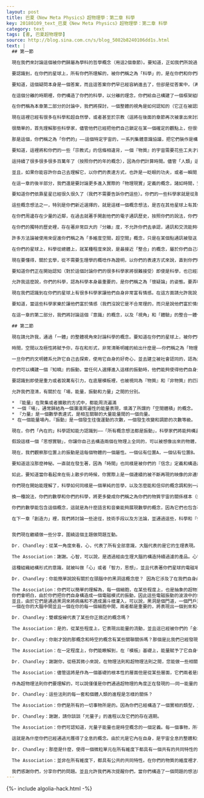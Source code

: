 ```yaml
---
layout: post
title: 巴夏《New Meta Physics》超物理學：第二章 科學
key: 20180109_text_巴夏《New Meta Physics》超物理學：第二章 科學
category: text
tags: [書, 巴夏超物理學]
source: http://blog.sina.com.cn/s/blog_5082b8240106dd1s.html
text: |
  ## 第一節

  現在我們來討論這個被你們歸屬為學科的哲學概念（用這2個章節）。要知道，正如我們所說過的，所有的在你們的星球上被努力和嘗試的哲學，都是通過個性或個體的投射所構造出來的，因此這些投射的看法和觀點就能被按照你們所認定和主張的意圖目的，來集體約定，以便在你們這個時期的文明體系裡，來構造這一系列的規則，腳本，情節。

  要認識到，在你們的星球上，所有你們所理解的，被你們稱之為「科學」的，是在你們和你們所是的『一切萬有，無限一切可能性』，長達25000年的『分離』狀態下所構造的。因此，這個背景，其內在自身，就導致了視角的構造，其中大多數都已被你們列入科學。那視角就是，宇宙按照你們的理解角度，是於你們自身，分離的，隔離分開的不同的一些東西。以這樣的角度方式，你們努力的嘗試搜索探尋那關係，有關於你所察覺到的你作為存在，以及你觀察到的你的周圍，以及和你有關的一切，它們的內在聯繫和關係。以此同樣的方式，科學問題的概念——是一個疑問的概念——都來自於那個同一基礎視角，也即「宇宙不是你所是的，而是一些和你分離的，有區別的，分開的事物。」

  要知道，這個疑問本身是一個答案，而且這答案你們早已經容納進去了，但卻是從答案中，（再次）分離隔裂的看法上去看待，並且反射回你們的記憶。從一個分離的視角，你們遏制了那答案，你們僅僅選擇從你們自身的外部去觀察，這使得你們構造出對立，也就是你們所稱的疑問和矛盾悖論。現在要明白，假如你們能夠持有一個概念想法，你們就自動的無意識的處於哪個概念的視角上，就處於哪個概念所覺察的角度上。概念想法它本身所包含的全部就是「你是什麼」。（你選擇或者持有什麼概念想法，表明了你選擇「你認為你是什麼，或者你相信你是什麼，你願意接受——你是什麼」）

  在這個分離的時期裡，你們構造了你們的科學，以分離的理念，你們給自己構建了一個框架組織，一個劇情和鏡頭處理的方案，在這些框架和方案中，你們覺得你們必須鬥爭，努力奮鬥，努力向著目標伸展，並獲得這些問題的答案。這正因為你們堅信，它們不是你們早已知曉的事物（但在你們內在的真實自我，知曉那些事物）。要明白，我們不是在評判你們這一套方法論，而是當你們嘗試構建一個你們「自身割裂分離和區別」的角度概念去探索時，它就自然會出現這樣的方法論。

  在你們稱為本章第二部分的討論中，我們將探討，一個整體的視角是如何認知的（它正在被認識到），在你們的星球上被你們稱之為物理學家的，他們當中的一些人將認識到，你們把整體，長期看成是一個分裂的宇宙，其實是一個整體，就如你們所說的成為你們的看法的，你們是「你們所是的整體」的一部分，所有部分都是密不可分的，在那一節，我們將詳論那結果，更多更多的讓你們自己認識到「你們自己和宇宙是一體的」——以及這認知所帶來的結果。在你們的科學中，經由「分離」的概唸得以構造，讓我們首先來說明一下你們稱之為「進化」的概念。

  現在這裡已經有很多在科學和超自然學，或者甚至於宗教（這將在後面的章節再次被拿出來討論）之間的論述。在某種程度上，科學，以你們的方式來說，是謀求「檢驗證明」；只有被證明的才被給予信任，與之相反的，被你們稱之為超自然學，玄學以及宗教的概念，以你們科學的視角來看，是不需要檢驗正面的概念的，僅僅就是相信或者信仰而已。在你們稱之為「進化」話題裡，在這些大量的談論中（你們多次稱之為爭論）已經帶來了對「證明，信任和信仰」這些概念提升關注度的最好時機。

  很簡單的，首先理解那些科學家，儘管他們已經把他們自己鎖定在某一個確定的觀點上，但很多時候並不容許他們看到事物就如其觀點本身那樣，只是作為一個令人滿意的『信念』，他們所認定的事實，其證據正在被構建的『信念』。（注意，『信念』是決定你們物理現實的重要一環，這將在後續進一步闡明） 你們的很多科學家現在已經開始認識到，你們將總是獲得你們所預期獲得的結果，基於你面對某種局面下你具有怎樣的『信念』，這將使得你去創建你期望的實驗設計，以便於你獲得一些特定的「證據」。他們是本質上被連接關聯在一起的，並且你擁有，也正是你自己，建立了「證據」的概念，還沒認識到，即便是那個你們稱之為「證明檢驗」的概念，很多時候也僅僅是觀點視角的一個組成要素，在一切在內的「一體」程度上，宇宙中不存在任何不可改變的所謂「規律」。

  那是這個，你們稱之為「你們的」——這個特定宇宙的，一系列集體意識協議，把它們裝作是構建的組織框架，也即你們稱之為物理法則的東西。這始終是從一個總體的『意識』裡被構建的，我們將在稱為「模板超物理學」的那一章節做出描述，按照你們所能理解的方式，我們將在那一章做出說明。現在我們回到，你們對你們稱之為「進化」的概念上，所運用的「科學」定義。

  要知道，這裡將和你們的一些「宗教式」的信條相違背，一個『物質』的宇宙需要花些工夫才能讓『意識』的概念想法得以顯現。如此，「進化」這個概念的物理形式就是，多少不等的那個「物質現實」的表現。在這個進化的概念裡，你們認為有一些因素你們還尚未發現，還將要去發現「以前」不知道的事實，這將使得你們對物理上可能出現的結構機制的精確認知逐步豐滿起來。弄明白，『意識』不是『物質』進化來的產品，這無論如何都和「科學」的主張相悖。當對物質的慾望驅使著滿意度聚焦，作為一體存在的一個突起，一個投射，達到了一個特定的振動狀況時，隨後使得『意識』，非物質的意識，把自己認為等同於那個活力，那個激情，或者把它自己投射入那肉體。如此，這個概念，按照你們的信念表達方式來說，構成了「特別創造說」，你們稱之為「物質進化」，在某種程度上，以一體的整體程度來說，都是對的，在某一個特定的『視角視點』之上，就有「物質進化說」。『意識』早已經被構建了，將其自身投射進『物質肉體』，並進入一個持續的混合調和一個持續的『連接』。

  這持續了很多很多很多百萬年了（按照你們的年的概念），因為你們計算時間。儘管「人類」這個概念，已經被構造了四，五或者六千年了。這些是被過濾掉的觀點。要認識，假如允許你們自己去認識你們的根本源頭，按照你們的表達方式，是在你們的物質肉體的外面的，而物質肉體僅僅是你們實現「目的」的手段，媒介和工具，那麼你們就能開始觀察到進化和特別創造說兩個概念之間的調和。

  並且，如果你能容許你自己去理解它，以你們的表達方式，也許是一眨眼的功夫，或者一瞬間，非物質的宇宙（比如說，你們的6天造物說）仍持續的構造著物質。從物質持續構造而言，持續的轉化成一個時間軌道，按照你們的方式來說，這『時間線』比「非物質宇宙」中的加速度要緩慢的多。於是，它將會被轉化為上百萬，上億你們的「年」的時間概念，並且等同於，那同樣的「6天」，但是我們沒說它是一個精確的數量計算。它僅僅是個寓言性的，或者一個類比。不過儘管如此，那個總的想法將是符合的。以那樣的方式被構建的「那些」，也將在非物質裡一直存在著，而且會具有一個比物質宇宙，更高的加速度的——自身知覺存在，以便於複製更加相同度的構造行為。

  在這一章的後半部分，我們還是要討論更多進入實際的「物理現實」定義的概念，諸如時間，空間，以及『對立的極性』。那麼現在，允許我們來專門說一下，在你們的科學裡你們稱之為天文學的一些概念。

  要知道你們依靠星星已經很久很久了（我們不需要告訴你們這些）。你們的一些科學家就是從那樣的觀望星空活動中獲得了啟發。從這一點上，在你們的天文學裡某種程度上仍是受限制的（正如你們所知），你們在（視覺）能力上無法穿過你們星球上覆蓋的大氣，在很多時候重力的張量是個動態的場（可以使得光隱匿或者彎曲），一些能量場的概念（這方面將在模板超物理那一章做討論）你們還尚未發現，（或者大概才剛剛開始認識到它）也和你們的認知狀態，有關係有相互影響，受到你們通過視覺和射電望遠鏡，所察覺到的那些認知理解的侷限。

  這些概念想法之一，特別是你們新近選擇的，就是這樣一個概念想法，是否在其他星球上有其他的「智慧」存在著。你們已經為你們自己構造了很多方式去嘗試，試圖去發覺——是否存在來自「其他文明體系」的通訊和交流。你們稱之為射電望遠鏡的，就是應用於這方面的主要努力。允許我這樣說，在這個時候，你們從來自於任何相鄰的文明體系，通過無線電通訊的方式接受到什麼，那是不可能發生的。

  在你們周邊存在少量的近鄰，在過去就著手開創他們的電子通訊歷史，按照你們的說法，你們稱其為「無線電雷達」，但距離你們最近的一個文明，在過去的某個時刻，在你們開始你們的射電觀察之前，已經結束了他們的無線電通訊。這樣一來，他們向外部所發射出的無線電信號早已經，越過了你們的星球。同樣要知道，許多文明根本沒有，也不使用無線電，儘管這讓你們很吃驚。因為你們會覺得那無線電是一種噪音，按照你們的話說，無線電是一種宇宙中物質自然產生的背景。

  在你們的獨特的歷史裡，存在著非常巨大的『分離』度，不允許你們去承認，通訊和交流能夠在「心靈與心靈」之間發生，在許多文明體系，根本從沒建立過，依靠「外在技術」實現的通訊，或者即使它們建立了，很多時候它們的模式，用你們的話——叫做「有線通訊」或者叫做「高聚能光束」；因此從不會對外產生無線電輻射。所以對於你們來說，他們的文明總是很「安靜」的。

  許多方法論被使用來促進你們稱之為「多維度空間，超空間」概念，只是在某個點通訊被發送，而在某個點被接收，並不出現按照你們的模式所說的，三維物理空間上——介於兩點之間距離上的運動過程。所以在你們聽到一些東西之前，你們可能要在無線電頻率分佈上傾聽相當長時間（逐一傾聽每個頻率）。允許我這麼說，很可能在我們兩個文明之間，早已發生實質性身體接觸，已經很久很久之後，你們才剛從你們的射電望遠鏡上，「聽」到點什麼。

  在你們的星球上，科學從總體上，就某種程度來說，是最接近「整合」的概念，屬於你們自己和你們作為『一切萬有一切可能性』之間的概念關係上的理解，這就是為什麼你們的物理學，出現一個獨特的，你們稱之為『量子力學』的分支，它將開始賦予你們去發覺你們的意識和整個宇宙的連接關係。但依然，很多時候，你們的「科學」總覺得，需要建立證據，以便把「信仰」和『信念』的概念排除在外。（始終不願意承認這世界是基於『信念』的自我投射，是因為你的『信念』，你相信什麼，你才看到感到什麼，而不是相反。）

  現在要懂得，關於玄學，從不需要生理學的概唸作為證明，以你們的表達方式來說，直到你們明白到，「學科」是你們的『分離隔離』的定義，是基於你們想它們是什麼才是的。以那樣的條件，從你們稱之為「精神靈性」，「超自然現象」的領域就能收集到一個有公信力的「證據」。要認識到當你們試圖去記錄超自然的精神現象的時候，很多時候，這嘗試是高度不育的，不帶感情的非情感狀態，你們是不可能認知『情感』它本身的，情感本身是生命自身自然發生的自發行為，是「同一件事情」所引起的現象。這就是「科學」構造出它自身探索上的分離障礙，障礙了它探索很多其他領域之間「整體關聯」的嘗試。這些其他領域是能夠合乎「科學」的，被歸併為一個你們能理解的「整體認知」的，但並不總是通過你們已經使用『分離』的概念所構建的所謂「科學的方法」。

  要知道你們正在開始認知（對於這個討論你們的很多科學家將很難接受）即使是科學，也已經遠離冷漠，所做的積極的分析審視過程，已賦予你們提升到這一點上，但它還事實上是由經驗上得到的看法，不是從你們「自身獨立」來的東西。

  允許我這麼說，你們的科學，認為科學本身最重要的，是你們稱之為「懷疑論」的姿態。要弄明白，這是「個體個性人格」正在構造一個「探索」的想法時所要求的，以便讓它確信它不會意外撞上，你們稱之為「來自外部」的數據和知識，非常「懷疑」的態度構造了一個聚焦，很多時候是如此狹隘，以至於轉變成不再是懷疑，而僅僅是偏愛和偏見。並且，再一次的，它將抵消掉科學家的才能，去理解任何基於已經建立的那些已經被你們社會認同的科學解釋，那些可被精確解釋的參數概念。很多時候，這偏見甚至能擴展到一個人的情緒本身。

  現在我們認識到在你們的星球上有很多科學家讓他們自身非常富有情感。在這方面請允許我說，我們可理解那屬於私生活的，用你們的方式來說，很多這樣的科學家讓他們自己無論如何都要參與許多不能被科學自身的嚴謹理念所接受的概念，但依然是他們能夠體驗和經歷的一些事物，並且是他們經常要經歷和體驗的一些事，特別是涉及家庭成員們，是和強烈的感情緊密聯繫的。

  要知道，當這些科學家樂於讓他們富於情感（我們沒說它是不合常理的，而只是說他們富於情感，情感Emotion，拆開來是能量E 運動motion）就已變成另一種類型的能量推動，在一定程度上將使他們融入身心平衡，使得他們能領悟，接下來他們將開始讓自身在各種活動中更加自由自主，並且更深入的洞察他們與『一切萬有，無限可能性』的關聯。

  在這一章的第二部分，我們將討論這個『意識』的概念，以及「視角」和「體驗」的整合一體化，使用「觀察它的技法」，使時間，空間以及極性成為一個事物。

  ## 第二節

  現在請允許我，通過「一體」的整體視角來討論科學的概念。要知道在你們的星球上，被你們稱之為，你們的『量子力學』，已經開始瞭解到你們的『意識』和「你們創造了宇宙」的概念之間的關係。儘管你們發現，當你們的科學家們偶然碰到一個傾向，看上去指向一個非常確切的路徑，也即——「正是你們自己構建著你們意識到的這個宇宙」。很多時候他們會退縮，他們會說：「哦不！那好吧，這結論只是一個演繹推測，這僅僅是能被給出的最好的一種演繹推理，但不是真實發生的」。一點一點，逐步的，當他們在「一體性」面前更加坦率和解脫，他們就會明白這就是真實發生的。

  時間，空間以及極性將賦予你，存在和形式，非常清晰明確的給出什麼是——你們稱之為「物理現實」存在的定義。他們是一組定義，一套限制參數，一整套框架組織，以使得你們去構建，你們自己從你們自己所是的『一切萬有，無限可能性』中的『分離』。

  一旦你們的文明體系允許它自己去探索，使用它自身的好奇心，並去建立被社會認同的，認為是正當的，把『意識』（非肉體意識）也囊括在你們的科學探索上的平衡模式，那麼你們將開始懂得，大量的所謂「信息，知識或者數據」，從本質上講都是裹在，浸泡在『一切萬有，無限可能性』所產生的對它們自身的好奇心的——振動類型的『意識』內的，這將使得他們（一切萬有，一體中的每個個體們）稱他們自己為「探險家」或者「科學家」。

  你們可以構建一個『知曉』的振動，當任何人選擇進入這樣的振動時，他們能夠使得他們自身去認知，以你們的方式來說，在你們的物理學方面，你們正在發掘探索所有一切的觀念看法的實相。你們已經做出範例和榜樣，從一些層面上，這個概念是通過你們稱為『統一場』理論做出的。要領悟到，你們是，你們的『意識』是，一個『場』，並且毫無疑問的是『一致性聯合統一的一個場』。儘管你們發現了你們的熱力學量子理論，並統一了弱力，電磁，以及強力，但重力或者說萬有引力，依然還在這個目前的『統一場理論』之外。這些都僅僅是考慮了那些場的「物質性實體」的各種表現。

  要認識到即使是重力或者說萬有引力，在底層模板裡，也被視同為『物質』和『非物質』的匹配，關於模板我們將在第七章來敘述。『意識場』，同樣的也將是整個模板場的一個部分，這我們後面將給出定義。要知道你們的統一場將會延伸擴展到非物質領域，正賦予你們認知，認識到『意識』和『底層基礎模板』，將形成於最後的兩個場，也就是你們試圖去努力整合的。如此，不會像你們曾說的那樣，只把四種力整合，而是六種，這將被在以後，以一些極其平常的方式和象徵標誌得以例證。

  允許我們澄清，有關於在「場，能量，振動和力量」之間的分別。

  * 『能量』在聚集或者擴散的方式中，都能周流遍滿
  * 一個『場』，通常歸結為一個瀰漫周遍性的能量表現，填滿了所謂的「空間體積」的概念。
  * 『力量』是一個數學表達式，是相互關聯的大量能量間的一個向量。
  * 在一個能量場內，『振動』是一個發生往復運動的次數，一個發生改變和調節的次數等級。

  現在，你們「內在的」科學認知能力認識到——「所有概念想法都是振動」，科學家們將能夠構造空間旅行的概念集，將讓他們去瞭解你們如何不是某種存在於時間空間內的東西，而是一切事物的時間空間特性都被包含在心中（包含在你內）。以這樣的方式，你們將能理解，我們的通信和我們的空間旅行都是建立在振動基礎上的，認識到我現在於你們正在分享的，我正在做的就是一個實際例證。

  假設這樣一個「思想實驗」，你讓你自己去構造兩個在物理上全同的，可以被想像出來的物體，測量對測量，分子對分子，原子對原子，夸克對夸克，你將理解，他們仍然是被定義為兩個空間位置的不同物體。

  現在，我們觀察那位置上的振動是這每個物體的一個屬性。一個佔有位置A，一個佔有位置B。這樣一來，你就能瞭解，隨著意識和模板的運用，你能夠構建一個場，這個場可以解鎖正在親身經歷的，來自於任何特定物理現實的，一個物體的概念振動，並且你能夠遷移或者重置它的位置，「身份屬性」概念的振動和另一個物體一致。比如說，清除位置A，用位置B代替。以這樣的方式，你就能明白，當你釋放這個解除鎖定的『場』並讓物體重新物質化，（從隱藏）重新「實體顯化」的時候，它就被定義為——不得不佔去位置B的住處，而不是A。這看起來好像已經穿越了，瞬移了，按照你們的話來說，這是魔法，在兩者之間的距離，根本沒有發生過真實的移動過程。從某種程度上，從一點到另一點可以被重建。

  要知道這沒那麼神秘。一直就在發生著，因為「時間」也同樣是被你們的『信念』定義和構造出來的某種東西，而且你們早已經心知肚明，時間和空間都是不連續的。它不是一個平滑的連續體。在某種程度上來說，它呈現開和關的擺動，一種閃爍，如同你們對它的理解，儘管沒那麼多關閉的狀態，只是單純的以這樣一個方式來和其他實相維度分享片刻，由於閃爍的是如此的迅速，以致於你們無法體驗到其他那些維度，一直到你們和他們形成同步，你們在同一個時刻步調一致。所有的其他維度的體驗，其中包括你們稱之為過去和將來的概念，存在於你們稱之為你們的現實的所有瞬間當中。

  如此，要知道當你看起來在街上散步的時候，你實際上是一個連續的被不斷再現的映像的非連續隊列，因為它們振動的是如此之快，於是你只感受到一個平滑的連續統一體。要認識到你能夠移除從A點到B點的很多中間變動的過渡步驟，僅僅就留下在A點，並隨著就是B點，並沒有感知到在兩者之間的連貫移動。當你們允許你們自己去領悟，領悟到你們的意識是在一致聯合的統一場中的振動的時候，所有這些概念將能夠被展現到物質世界進行檢驗。

  你們現在開始能理解了，科學如何同樣是一個單純的哲學，以及怎麼能和信仰的概念調和到一起的。所以你們將會理解你們是振動，關於你們的物理實相的振動，因此你們的思想信念觀念下，定義和構造的那些「物理實相」被如實反射回你們的「個性封裝」架構的概念裡（個性概念包含著思想思維，思想思維裡包含著感覺感知，也就是你們日常的「物質肉體自我」的錯覺），你們也將明白，通過這樣的一體結合，於是以你們所知的科學對它的認識，就理所當然的認為「只有看到才相信」，而現在將給予科學自己去經歷『信念』極性的另一邊「只有相信才看到」。並且你們將領悟到，極性的概念本身，也是一個振動，被用來構造一種功能，以便將你們自身從一體的宇宙中分離。由於你們將會理解時空的概念屬於一個物理等式，於是在一定程度上，你們將能衡量它的性能，特徵和屬性。你們也將會懂得，你們稱之為宗教，社會學，經濟學，政治學的所有概念是如何全部融入數學和科學的。你們也將會明白，在你們的數學和科學裡，你們如何不是作為一個被觀察到的現象的「觀察者」，而是——那真實的事件經歷和體驗即是觀察本身（觀察者和現象是同一的，體驗它自身的知識）。

  換一種說法，你們的數學和你們的科學，將更多變成你們稱之為你們的物質宇宙的關係樣本（抽象），而不是實體事物的內在自身。於是，科學和數學就變成了完全徹底的（抽象）概念。科學和數學將成為一個整體概念。你們的方程式，其概念可被翻譯成在你們的星球上培育的很多象形語言文字，並得以展現出來，在這裡一個象徵符號並不單純的是語音合成，文字零件，而是一個完整的內在自身的「全體概念」。

  你們的數學能包含這個概念，這就是為什麼語言和音樂能夠展現數學的概念，因為它們也包含著關聯關係，反映了振動聯鎖模式的能量，構造了所有的相互作用和關聯關係，並且導致你們通過你們的兩極化的「個體個性」所意識到的，全部都是分離的，不相關聯的，各自割裂的分離的事物，以及各種微粒粒子，來建造你們以為的你們的物理現實。

  在下一章「創造力」裡，我們將討論一些途徑，技術手段以及方法論，並通過這些，科學和『信念』能被調和融入到『想像』裡，依然被視為雙方的觀點都作為真正的，經驗性的現實。因此，在「創造力」這一章裡，我們將研究，『想像』和它作為工具的運用。不是從一個分離割裂的視角，而是很多時候從一個整體的一體化的視角，使用科學知識，已經引發了你們很多的——無須事先構建線性證明的「發現」，在下一章，我們也將探討你們稱之為「因果」的概念。


  我們現在繼續做一些分享，圍繞這個主題做問題互動。

  Dr. Chandley：從某一角度來看，心，代表了所有全部意識，大腦代表的是它的生理表現。你能就這個想法分享你們的視角麼？

  The Association：謝謝。心智，可以說，是透過經由生理大腦的構造持續過濾的產品。心智，可不是全部意識那麼多啊，但它是代表著全部物質肉體的生理性意識，使用你們的地球電磁場，以便構造出你們所稱的思想智力思維。而這就是為什麼你們的大腦是一個使用電力的，有磁性的，具有化學作用的現象。它是一個針對『意識』的處理器，並且將『意識』翻譯成其組織構成，並通過這些『意識』的內容物，使得你們能在「物理現實」中交流溝通。

  這種組織結構形式的意識，就被叫做「心」或者「智力，思想」，並且代表著你們星球的電磁場的波浪起伏和擺動，以至於你們全部都是聯通在一起的。這也是為什麼你們能具有心電感應的概念，因為你們全部浸泡在這個流動的『場』裡面，大腦是被連接著的，並且將始終像個處理器，漏斗，頻道。電磁場或者說流體通過它自身，無論什麼它都絕對的會將模式識別，以全同的範式傳遞給其他所有個體。因此，這流體給每一個個體，通常也都按照同樣的方式持續流動，在那裡，心與心之間賦予了那些認識，識別，全等一致，或者鑑定，認同，持續的形成了從一個「個體」到另一個「個體」的，對「相似 近似 類似」的振動的轉譯能力，以便於兩個個體都能分享一個單一的概念，一個單一的在頭腦形式上的思想思考。

  Dr. Chandley：你能簡單說說有關於在頭腦中的黑洞這概念麼？ 因為它涉及了在我們自身內部的黑洞概念。

  The Association：你們可以簡單的理解為，每一個細胞，在某些程度上，也是抽象的超物理學的，是你們稱之為大腦的那個設備裝置的一個細小的低端版本，就意義上而言，他們在一個具體的明確的層面上，扮演和履行著同類相似的功能，它們像個細小的漏鬥一樣把『意識』灌入一個由電作用下產生的化學變化上，磁性的方式。
  你們會明白，由於你們把你們自身構造成一個電磁模式的振動，因此這些電磁振動的波浪中的每一個都是相互重疊的，部分相同的，交疊相交在一起的，所有交疊著的聯結點，所有交疊著的交叉點，就會扮演著電話接線員的角色，成為在你們的身體存在的每個細胞中間的黑洞點。
  並且，由於它們是通過黑洞來將病痛和不適成漏斗樣灌入，可以說，黑洞是個門道，一個門戶通道（實際上，在一定程度上，白洞是處於你們的大腦中央的），然後你們將發現在你們的大腦中間有黑洞，有白洞，在每個聯結點上的每個細胞中間都有黑洞白洞。
  一個在你的大腦中間並且一個在你的每一個細胞中間，兩者都是重要的，將表現出一個到來和一個離去，有關於你們的『意識』的積極的和消極的能量起伏波動，對物理實相進進出出，一來一往，呈現出打開和關閉的擺動閃爍，可以說因為你們的物理現實，正如你們的科學家們早已發現的那樣，是不連續的，間斷的。也就是說，持續存在著分離的，被重複重構重造的瞬間，一遍又一遍，一遍又一遍，再，一遍又一編…⋯。

  Dr. Chandley：雙螺旋線代表了某些你正敘述的概念嗎？

  The Association：是的，從某些程度上，它表現出能量的流動，並且這已經被你們的「金場」認識到了——你們的典型能量場，也正是為什麼你們稱之為『針灸』的概念，之所以能夠起作用的原因，在那個方式上，改變方向線路或者中斷，可以說，通過針灸的方式使得產生各種不同的流動方式路徑，因為有一個流量的方向問題。向外並且隨之向內。螺旋式的上升和下降同時進行著。

  Dr. Chandley：你剛才說的那概念和時空的概念有某些關聯關係嗎？那個是比我們已經發現的夸克更加細微的構造藍圖？

  The Association：在一定程度上，你們能瞭解到，在『模板』基礎上，能量賦予了它自身得以存在，一切都將是以螺旋運動的方式執行著，並且單純的，它最重要的關鍵是，在螺旋裡面的螺旋中的螺旋內的螺旋…….。

  Dr. Chandley：謝謝你，從極其微小來說，在物理法則和超物理法則之間，您能做一些相關的說明以及關係上的定義麼？

  The Association：儘管這將是作為一個基礎的根本性的層面但是從某些層面，它們兩者是同一件事物。你們將你們對宇宙的認知變成什麼樣的物理法則，將表現出，正在參與著已經被他們構造的這個物理宇宙的持續構造過程的全部意識，在非物理層面被商定的共同協議。於是，你們將發現，物理法則，將反映出一些，可以說在一開始是非常玄學來源的事物。隨之的，所有的「超物理法則」（抽象玄學，形而上學）如果你們願意那麼去稱呼它的話，將歸入你們所稱的物理法則裡。再說一次，這單純的表現出在模板上的能量表演，作為『意識』在『模板』的基礎上接觸它自身以使能量以各種各樣的形式顯現的能量表演。物理法則和超物理法則一致的概念是的確非常類似的。

  作為超物理法則你們要理解的，可以說僅僅是你們通過超物理的角度正在發現的——同一能量的不同面貌罷了。你們正在用物理的角度發現的同一事物，你們只是給予了他們不同的標籤，從不同的視角，找到了它們。就絕大部分來說，它們是「同一個」東西，並且具有相同的概念。就如同我們所說的，當原因動機的概念被放入超物理思考中時，『意識』的概念就會被放入物理思考中，你們將領悟那共性和途徑上兩者的『同時同步性』。

  Dr. Chandley：這些法則的每一套和個體人類的進程是怎樣的關係？

  The Association：你們是所有的一切事物所是的。因為你們已經構造了一個實相的類型，並在其中你們正在體驗經歷著於你們自身的分離，你們隨後還要經歷每一個情形，每一種局面的極性。因此來說，你們文明的每個存有，將經歷你們所構造的全部情形局面的極性。

  Dr. Chandley：謝謝，請你談談「光量子」的進程以及它們的存在週期。

  The Association：你們可認知道，光量子能量也是時空概念的一個定義。每一個事物，所有的，你們在你們的實相中察覺到的每一事物，空間，時間，所有事件以及能量，都是「光量子」概念的變化演變，在一定程度上，無論它是在你們所稱的物理還是超物理的方面。僅需單純認識到那是從四面體的中央0點上即刻產生的，符號象徵的同一均質的組織結構，並且提供形狀形式的雙四面體的結晶體概念。（光量子是個雙四面結晶體的概念）以這樣的方式，它攜帶運載著「實相」的概念裡會具有什麼。光量子攜帶和運送——「實相的概念想法」是什麼。它是一個自反射自映現量子。它就是它自身的極性，它是一切有和一切無。它反射和顯現兩邊兩面，積極的和消極的，正的負的。在每個量子，每個光量子中都攜帶著，它能是的，它能存在的，能成為，能產生的所有一切事物的全部概念。

  這就是為什麼你們已經通過光獲得了全息的概念。由於光是它內在自身，是宇宙全息的整體和全部，於是具有引發宇宙中的無論任何地方存在無論任何事物的能力。它是上演和取消，打開和關閉的開關，同時同步的構造了一切而又無處不在，因為它是無論在何處都沒有任何差別的表達式（或者說「音調」）。

  Dr. Chandley：那麼是什麼，使得一個微粒單元在所有維度下都具有一個共有的共同特性的呢？

  The Association：並非在所有維度下，都具有公共的共同特性。在你們的物質的維度裡才具有公共的共同特性，而在很多其他維度裡具有各種各樣不同的模式，因為你們所處的物質維度是振動範式中的一種，僅僅是為了賦予你們去察覺感知，宇宙作為存在於你們自己之外的某種事物。並且也讓你們，作為你們完成的，「原路返回」 到，回退到所有一切你們察覺為錯綜複雜的事物和狀態是源自於一個單體的，一體聯合的統一併一致性的——『能量和意識』的表現。

  我們感謝你們，分享你們的問題。並且允許我們再次提醒你們，當你們構造了一個問題的想法時，它僅僅意味著你們早已經把答案放進去了。問題的構成形式也僅僅是，你們從你們的認知瞭解裡，把早已包含在內的答案想法『分離』出來『隔離』而已。然而，以這樣的方式，再一次的我們感謝你們，樂意表達你們的探索，為了你們的文明和我們的文明永遠持續的共享和共同創造。
---
```


{%- include algolia-hack.html -%}
